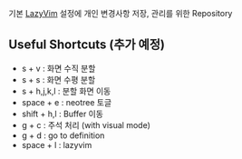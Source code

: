 기본 [LazyVim](https://github.com/LazyVim/LazyVim) 설정에 개인 변경사항 저장, 관리를 위한 Repository

## Useful Shortcuts (추가 예정)
- s + v : 화면 수직 분할
- s + s : 화면 수평 분할
- s + h,j,k,l : 분할 화면 이동
- space + e : neotree 토글
- shift + h,l : Buffer 이동
- g + c : 주석 처리 (with visual mode)
- g + d : go to definition
- space + l : lazyvim
